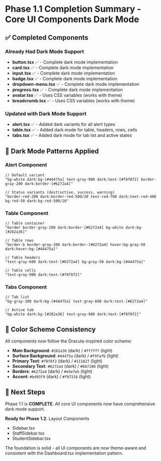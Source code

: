 # Phase 1.1 Completion Summary - Core UI Components Dark Mode

## ✅ Completed Components

### Already Had Dark Mode Support
- **button.tsx** ✅ - Complete dark mode implementation
- **card.tsx** ✅ - Complete dark mode implementation  
- **input.tsx** ✅ - Complete dark mode implementation
- **badge.tsx** ✅ - Complete dark mode implementation
- **dropdown-menu.tsx** ✅ - Complete dark mode implementation
- **progress.tsx** ✅ - Complete dark mode implementation
- **avatar.tsx** ✅ - Uses CSS variables (works with theme)
- **breadcrumb.tsx** ✅ - Uses CSS variables (works with theme)

### Updated with Dark Mode Support
- **alert.tsx** ✅ - Added dark variants for all alert types
- **table.tsx** ✅ - Added dark mode for table, headers, rows, cells
- **tabs.tsx** ✅ - Added dark mode for tab list and active states

## 🎨 Dark Mode Patterns Applied

### Alert Component
```tsx
// Default variant
"bg-white dark:bg-[#44475a] text-gray-900 dark:text-[#f8f8f2] border-gray-200 dark:border-[#6272a4]"

// Status variants (destructive, success, warning)
"border-red-200 dark:border-red-500/20 text-red-700 dark:text-red-400 bg-red-50 dark:bg-red-500/10"
```

### Table Component
```tsx
// Table container
"border border-gray-200 dark:border-[#6272a4] bg-white dark:bg-[#282a36]"

// Table rows
"border-b border-gray-200 dark:border-[#6272a4] hover:bg-gray-50 dark:hover:bg-[#44475a]"

// Table headers
"text-gray-600 dark:text-[#6272a4] bg-gray-50 dark:bg-[#44475a]"

// Table cells
"text-gray-900 dark:text-[#f8f8f2]"
```

### Tabs Component
```tsx
// Tab list
"bg-gray-100 dark:bg-[#44475a] text-gray-600 dark:text-[#6272a4]"

// Active tab
"bg-white dark:bg-[#282a36] text-gray-900 dark:text-[#f8f8f2]"
```

## 🎯 Color Scheme Consistency

All components now follow the Dracula-inspired color scheme:
- **Main Background**: `#282a36` (dark) / `#ffffff` (light)
- **Surface Background**: `#44475a` (dark) / `#f9fafb` (light)
- **Primary Text**: `#f8f8f2` (dark) / `#111827` (light)
- **Secondary Text**: `#6272a4` (dark) / `#6b7280` (light)
- **Borders**: `#6272a4` (dark) / `#e5e7eb` (light)
- **Accent**: `#bd93f9` (dark) / `#f97316` (light)

## 🚀 Next Steps

Phase 1.1 is **COMPLETE**. All core UI components now have comprehensive dark mode support.

**Ready for Phase 1.2**: Layout Components
- Sidebar.tsx
- StaffSidebar.tsx  
- StudentSidebar.tsx

The foundation is solid - all UI components are now theme-aware and consistent with the Dashboard.tsx implementation pattern.